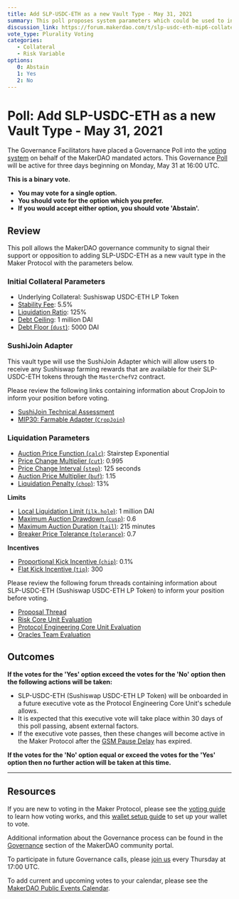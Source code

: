 ```yaml
---
title: Add SLP-USDC-ETH as a new Vault Type - May 31, 2021
summary: This poll proposes system parameters which could be used to initialize SLP-USDC-ETH as a new vault type.
discussion_link: https://forum.makerdao.com/t/slp-usdc-eth-mip6-collateral-onboarding-application/7681
vote_type: Plurality Voting
categories:
   - Collateral
   - Risk Variable
options:
   0: Abstain
   1: Yes
   2: No
---
```

# Poll: Add SLP-USDC-ETH as a new Vault Type - May 31, 2021

The Governance Facilitators have placed a Governance Poll into the [voting system](https://vote.makerdao.com/polling) on behalf of the MakerDAO mandated actors. This Governance [Poll](https://community-development.makerdao.com/en/learn/governance/on-chain-gov) will be active for three days beginning on Monday, May 31 at 16:00 UTC.

**This is a binary vote.** 
- **You may vote for a single option.** 
- **You should vote for the option which you prefer.**
- **If you would accept either option, you should vote 'Abstain'.**

## Review

This poll allows the MakerDAO governance community to signal their support or opposition to adding SLP-USDC-ETH as a new vault type in the Maker Protocol with the parameters below.

### Initial Collateral Parameters

* Underlying Collateral: Sushiswap USDC-ETH LP Token
* [Stability Fee](https://community-development.makerdao.com/en/learn/governance/param-stability-fee): 5.5%
* [Liquidation Ratio](https://community-development.makerdao.com/en/learn/governance/param-liquidation-ratio): 125%
* [Debt Ceiling](https://community-development.makerdao.com/en/learn/governance/param-debt-ceiling): 1 million DAI
* [Debt Floor (`dust`)](https://community-development.makerdao.com/en/learn/governance/param-debt-floor): 5000 DAI

### SushiJoin Adapter

This vault type will use the SushiJoin Adapter which will allow users to receive any Sushiswap farming rewards that are available for their SLP-USDC-ETH tokens through the `MasterChefV2` contract.

Please review the following links containing information about CropJoin to inform your position before voting.
* [SushiJoin Technical Assessment](https://forum.makerdao.com/t/technical-overview-of-the-sushiswap-variant-of-the-cropjoin-adapter-sushijoin/8122)
* [MIP30: Farmable Adapter (`CropJoin`)](https://mips.makerdao.com/mips/details/MIP30)

### Liquidation Parameters

* [Auction Price Function (`calc`)](https://community-development.makerdao.com/en/learn/governance/param-auction-price-function): Stairstep Exponential
* [Price Change Multiplier (`cut`)](https://community-development.makerdao.com/en/learn/governance/param-auction-price-function): 0.995
* [Price Change Interval (`step`)](https://community-development.makerdao.com/en/learn/governance/param-auction-price-function): 125 seconds
* [Auction Price Multiplier (`buf`)](https://community-development.makerdao.com/en/learn/governance/param-auction-price-multiplier): 1.15
* [Liquidation Penalty (`chop`)](https://community-development.makerdao.com/en/learn/governance/param-liquidation-penalty): 13%

**Limits**
* [Local Liquidation Limit (`ilk.hole`)](https://community-development.makerdao.com/en/learn/governance/param-local-liquidation-limit): 1 million DAI
* [Maximum Auction Drawdown (`cusp`)](https://community-development.makerdao.com/en/learn/governance/param-max-auction-drawdown): 0.6
* [Maximum Auction Duration (`tail`)](https://community-development.makerdao.com/en/learn/governance/param-max-auction-duration): 215 minutes
* [Breaker Price Tolerance (`tolerance`)](https://community-development.makerdao.com/en/learn/governance/param-breaker-price-tolerance): 0.7

**Incentives**
* [Proportional Kick Incentive (`chip`)](https://community-development.makerdao.com/en/learn/governance/param-proportional-kick-incentive): 0.1%
* [Flat Kick Incentive (`tip`)](https://community-development.makerdao.com/en/learn/governance/param-flat-kick-incentive): 300

Please review the following forum threads containing information about SLP-USDC-ETH (Sushiswap USDC-ETH LP Token) to inform your position before voting.
* [Proposal Thread](https://forum.makerdao.com/t/slp-usdc-eth-mip6-collateral-onboarding-application/7681)
* [Risk Core Unit Evaluation](https://forum.makerdao.com/t/slp-usdc-eth-collateral-onboarding-risk-evaluation/8238)
* [Protocol Engineering Core Unit Evaluation](https://forum.makerdao.com/t/slp-usdc-eth-erc20-token-smart-contract-technical-assessment/7952)
* [Oracles Team Evaluation](https://forum.makerdao.com/t/slp-v2-usdc-eth-collateral-onboarding-oracle-assessment-mip10c3-sp34/8406)

## Outcomes

**If the votes for the 'Yes' option exceed the votes for the 'No' option then the following actions will be taken:**
* SLP-USDC-ETH (Sushiswap USDC-ETH LP Token) will be onboarded in a future executive vote as the Protocol Engineering Core Unit's schedule allows. 
* It is expected that this executive vote will take place within 30 days of this poll passing, absent external factors.
* If the executive vote passes, then these changes will become active in the Maker Protocol after the [GSM Pause Delay](https://community-development.makerdao.com/en/learn/governance/param-gsm-pause-delay) has expired.

**If the votes for the 'No' option equal or exceed the votes for the 'Yes' option then no further action will be taken at this time.**

---

## Resources

If you are new to voting in the Maker Protocol, please see the [voting guide](https://community-development.makerdao.com/en/learn/governance/how-voting-works/) to learn how voting works, and this [wallet setup guide](https://community-development.makerdao.com/en/learn/governance/voting-setup/) to set up your wallet to vote.

Additional information about the Governance process can be found in the [Governance](https://community-development.makerdao.com/en/learn/governance) section of the MakerDAO community portal.

To participate in future Governance calls, please [join us](https://github.com/makerdao/community/tree/master/governance/governance-and-risk-meetings) every Thursday at 17:00 UTC.

To add current and upcoming votes to your calendar, please see the [MakerDAO Public Events Calendar](https://calendar.google.com/calendar/embed?src=makerdao.com_3efhm2ghipksegl009ktniomdk%40group.calendar.google.com&ctz=UTC&mode=week&showCalendars=0&showPrint=0).
